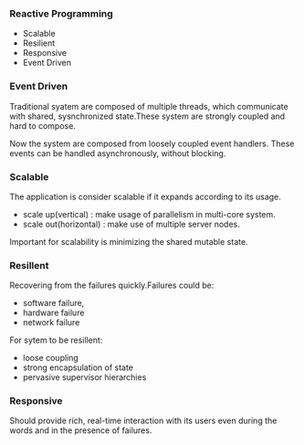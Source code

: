 ### Reactive Programming
 
- Scalable
- Resilient
- Responsive
- Event Driven

### Event Driven

Traditional syatem are composed of multiple threads, which communicate with shared, sysnchronized state.These system are strongly coupled and hard to compose.

Now the system are composed from loosely coupled event handlers. These events can be handled asynchronously, without blocking.

### Scalable
The application is consider scalable if it expands according to its usage.

- scale up(vertical) : make usage of parallelism in multi-core system.
- scale out(horizontal) : make use of multiple server nodes.

Important for scalability is minimizing the shared mutable state.

### Resillent
Recovering from the failures quickly.Failures could be:

- software failure,
-  hardware failure
- network failure

For sytem to be resillent:

- loose coupling
- strong encapsulation of state
- pervasive supervisor hierarchies
  
### Responsive
 Should provide  rich, real-time interaction with its users even during the words and in the presence of failures.



